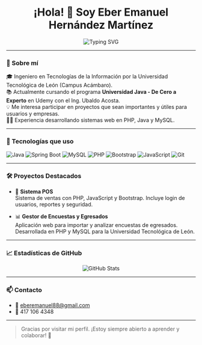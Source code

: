 <h1 align="center">¡Hola! 👋 Soy Eber Emanuel Hernández Martínez</h1>
<p align="center">
  <img src="https://readme-typing-svg.herokuapp.com?font=Fira+Code&size=22&duration=3000&pause=1000&color=00F7FF&center=true&vCenter=true&width=435&lines=Desarrollador+Full+Stack;Programador+Java+Junior;Estudiante+de+Udemy;Apasionado+por+crear+proyectos+útiles" alt="Typing SVG" />
</p>

---

### 🚀 Sobre mí

🎓 Ingeniero en Tecnologías de la Información por la Universidad Tecnológica de León (Campus Acámbaro).  
📚 Actualmente cursando el programa **Universidad Java - De Cero a Experto** en Udemy con el Ing. Ubaldo Acosta.  
💡 Me interesa participar en proyectos que sean importantes y útiles para usuarios y empresas.  
👨‍💻 Experiencia desarrollando sistemas web en PHP, Java y MySQL.  

---

### 🧰 Tecnologías que uso

![Java](https://img.shields.io/badge/Java-%23007396?style=for-the-badge&logo=java&logoColor=white)
![Spring Boot](https://img.shields.io/badge/Spring_Boot-%236DB33F?style=for-the-badge&logo=spring-boot&logoColor=white)
![MySQL](https://img.shields.io/badge/MySQL-%2300f?style=for-the-badge&logo=mysql&logoColor=white)
![PHP](https://img.shields.io/badge/PHP-%23777BB4?style=for-the-badge&logo=php&logoColor=white)
![Bootstrap](https://img.shields.io/badge/Bootstrap-%23563D7C?style=for-the-badge&logo=bootstrap&logoColor=white)
![JavaScript](https://img.shields.io/badge/JavaScript-%23F7DF1E?style=for-the-badge&logo=javascript&logoColor=black)
![Git](https://img.shields.io/badge/Git-%23F05033?style=for-the-badge&logo=git&logoColor=white)

---

### 🛠️ Proyectos Destacados

- 🎯 **Sistema POS**  
  Sistema de ventas con PHP, JavaScript y Bootstrap. Incluye login de usuarios, reportes y seguridad.

- 📊 **Gestor de Encuestas y Egresados**  
  Aplicación web para importar y analizar encuestas de egresados. Desarrollada en PHP y MySQL para la Universidad Tecnológica de León.

---

### 📈 Estadísticas de GitHub

<p align="center">
  <img src="https://github-readme-stats.vercel.app/api?username=EberEHM&show_icons=true&theme=radical" alt="GitHub Stats" />
</p>

---

### 📫 Contacto

- 📧 eberemanuel88@gmail.com  
- 📱 417 106 4348  

---

> Gracias por visitar mi perfil. ¡Estoy siempre abierto a aprender y colaborar! 🚀
